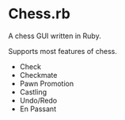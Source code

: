 # Chess.rb

A chess GUI written in Ruby.

Supports most features of chess.
 - Check
 - Checkmate
 - Pawn Promotion
 - Castling
 - Undo/Redo
 - En Passant

